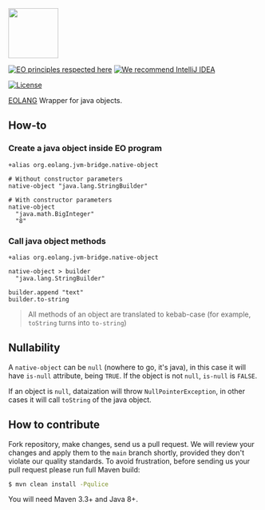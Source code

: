 <img src="https://www.yegor256.com/images/books/elegant-objects/cactus.svg" height="100px" />

[![EO principles respected here](https://www.elegantobjects.org/badge.svg)](https://www.elegantobjects.org)
[![We recommend IntelliJ IDEA](https://www.elegantobjects.org/intellij-idea.svg)](https://www.jetbrains.com/idea/)

[![License](https://img.shields.io/badge/license-MIT-green.svg)](https://github.com/kerelape/eo-native-object/blob/main/LICENSE.txt)

[EOLANG](https://www.eolang.org) Wrapper for java objects.

## How-to

### Create a java object inside EO program

```
+alias org.eolang.jvm-bridge.native-object

# Without constructor parameters
native-object "java.lang.StringBuilder"

# With constructor parameters
native-object
  "java.math.BigInteger"
  "8"
```

### Call java object methods

```
+alias org.eolang.jvm-bridge.native-object

native-object > builder 
  "java.lang.StringBuilder"

builder.append "text"
builder.to-string
```

> All methods of an object are translated to kebab-case (for example, `toString` turns into `to-string`)

## Nullability

A `native-object` can be `null` (nowhere to go, it's java), in this case it will have `is-null` attribute, being `TRUE`. If the object is not `null`,
`is-null` is `FALSE`.

If an object is `null`, dataization will throw `NullPointerException`, in other cases it will call `toString` of the java object.

## How to contribute
Fork repository, make changes, send us a pull request.
We will review your changes and apply them to the `main` branch shortly,
provided they don't violate our quality standards. To avoid frustration,
before sending us your pull request please run full Maven build:

```bash
$ mvn clean install -Pqulice
```

You will need Maven 3.3+ and Java 8+.
